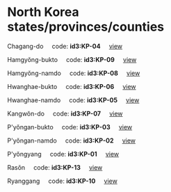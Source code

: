 # North Korea states/provinces/counties
Chagang-do&nbsp;&nbsp;&nbsp;&nbsp;&nbsp;code: **id3:KP-04**&nbsp;&nbsp;&nbsp;&nbsp;&nbsp;[view](../../export/geojson/medium/id3/kp/04.geojson)&nbsp;&nbsp;&nbsp;&nbsp;&nbsp;


Hamgyŏng-bukto&nbsp;&nbsp;&nbsp;&nbsp;&nbsp;code: **id3:KP-09**&nbsp;&nbsp;&nbsp;&nbsp;&nbsp;[view](../../export/geojson/medium/id3/kp/09.geojson)&nbsp;&nbsp;&nbsp;&nbsp;&nbsp;


Hamgyŏng-namdo&nbsp;&nbsp;&nbsp;&nbsp;&nbsp;code: **id3:KP-08**&nbsp;&nbsp;&nbsp;&nbsp;&nbsp;[view](../../export/geojson/medium/id3/kp/08.geojson)&nbsp;&nbsp;&nbsp;&nbsp;&nbsp;


Hwanghae-bukto&nbsp;&nbsp;&nbsp;&nbsp;&nbsp;code: **id3:KP-06**&nbsp;&nbsp;&nbsp;&nbsp;&nbsp;[view](../../export/geojson/medium/id3/kp/06.geojson)&nbsp;&nbsp;&nbsp;&nbsp;&nbsp;


Hwanghae-namdo&nbsp;&nbsp;&nbsp;&nbsp;&nbsp;code: **id3:KP-05**&nbsp;&nbsp;&nbsp;&nbsp;&nbsp;[view](../../export/geojson/medium/id3/kp/05.geojson)&nbsp;&nbsp;&nbsp;&nbsp;&nbsp;


Kangwŏn-do&nbsp;&nbsp;&nbsp;&nbsp;&nbsp;code: **id3:KP-07**&nbsp;&nbsp;&nbsp;&nbsp;&nbsp;[view](../../export/geojson/medium/id3/kp/07.geojson)&nbsp;&nbsp;&nbsp;&nbsp;&nbsp;


P'yŏngan-bukto&nbsp;&nbsp;&nbsp;&nbsp;&nbsp;code: **id3:KP-03**&nbsp;&nbsp;&nbsp;&nbsp;&nbsp;[view](../../export/geojson/medium/id3/kp/03.geojson)&nbsp;&nbsp;&nbsp;&nbsp;&nbsp;


P'yŏngan-namdo&nbsp;&nbsp;&nbsp;&nbsp;&nbsp;code: **id3:KP-02**&nbsp;&nbsp;&nbsp;&nbsp;&nbsp;[view](../../export/geojson/medium/id3/kp/02.geojson)&nbsp;&nbsp;&nbsp;&nbsp;&nbsp;


P'yŏngyang&nbsp;&nbsp;&nbsp;&nbsp;&nbsp;code: **id3:KP-01**&nbsp;&nbsp;&nbsp;&nbsp;&nbsp;[view](../../export/geojson/medium/id3/kp/01.geojson)&nbsp;&nbsp;&nbsp;&nbsp;&nbsp;


Rasŏn&nbsp;&nbsp;&nbsp;&nbsp;&nbsp;code: **id3:KP-13**&nbsp;&nbsp;&nbsp;&nbsp;&nbsp;[view](../../export/geojson/medium/id3/kp/13.geojson)&nbsp;&nbsp;&nbsp;&nbsp;&nbsp;


Ryanggang&nbsp;&nbsp;&nbsp;&nbsp;&nbsp;code: **id3:KP-10**&nbsp;&nbsp;&nbsp;&nbsp;&nbsp;[view](../../export/geojson/medium/id3/kp/10.geojson)&nbsp;&nbsp;&nbsp;&nbsp;&nbsp;

